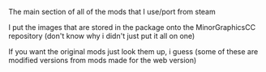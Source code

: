 The main section of all of the mods that I use/port from steam

I put the images that are stored in the package onto the MinorGraphicsCC repository (don't know why i didn't just put it all on one)

If you want the original mods just look them up, i guess (some of these are modified versions from mods made for the web version)
